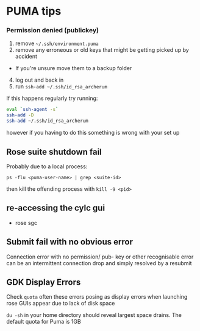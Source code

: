 # PUMA tips


### Permission denied (publickey)

1. remove `~/.ssh/environment.puma`
2. remove any erroneous or old keys that might be getting picked up by accident
  * If you're unsure move them to a backup folder
4. log out and back in
3. run `ssh-add ~/.ssh/id_rsa_archerum`

If this happens regularly try running:

```bash
eval `ssh-agent -s`
ssh-add -D
ssh-add ~/.ssh/id_rsa_archerum
```

however if you having to do this something is wrong with your set up

## Rose suite shutdown fail

Probably due to a local process:

`ps -flu <puma-user-name> | grep <suite-id>`

then kill the offending process with `kill -9 <pid>`

## re-accessing the cylc gui

* rose sgc

## Submit fail with no obvious error

Connection error with no permission/ pub- key or other recognisable error can be an intermittent connection drop and simply resolved by a resubmit

## GDK Display Errors

Check `quota` often these errors posing as display errors when launching rose GUIs appear due to lack of disk space

`du -sh`  in your home directory should reveal largest space drains. The default quota for Puma is 1GB
